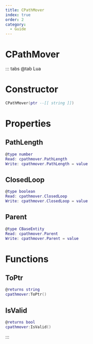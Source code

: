 ```yaml
---
title: CPathMover
index: true
order: 2
category:
  - Guide
---
```


# CPathMover

::: tabs
@tab Lua
# Constructor
```lua
CPathMover(ptr --[[ string ]])
```
# Properties
## PathLength 
```lua
@type number
Read: cpathmover.PathLength
Write: cpathmover.PathLength = value
```
## ClosedLoop 
```lua
@type boolean
Read: cpathmover.ClosedLoop
Write: cpathmover.ClosedLoop = value
```
## Parent 
```lua
@type CBaseEntity
Read: cpathmover.Parent
Write: cpathmover.Parent = value
```
# Functions
## ToPtr
```lua
@returns string
cpathmover:ToPtr()
```
## IsValid
```lua
@returns bool
cpathmover:IsValid()
```

:::